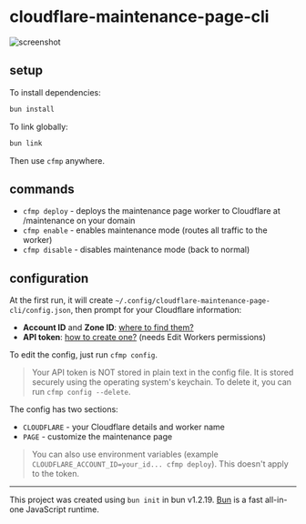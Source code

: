 # cloudflare-maintenance-page-cli

![screenshot](https://github.com/user-attachments/assets/3121c725-2ca6-49f3-8498-62296a82b84c)

## setup

To install dependencies:

```bash
bun install
```

To link globally:

```bash
bun link
```

Then use `cfmp` anywhere.

## commands

- `cfmp deploy` - deploys the maintenance page worker to Cloudflare at /maintenance on your domain
- `cfmp enable` - enables maintenance mode (routes all traffic to the worker)
- `cfmp disable` - disables maintenance mode (back to normal)

## configuration

At the first run, it will create `~/.config/cloudflare-maintenance-page-cli/config.json`, then prompt for your Cloudflare information:

- **Account ID** and **Zone ID**: [where to find them?](https://developers.cloudflare.com/fundamentals/account/find-account-and-zone-ids/)
- **API token**: [how to create one?](https://developers.cloudflare.com/fundamentals/api/get-started/create-token/) (needs Edit Workers permissions)

To edit the config, just run `cfmp config`.

> Your API token is NOT stored in plain text in the config file. It is stored securely using the operating system's keychain. To delete it, you can run `cfmp config --delete`.

The config has two sections:

- `CLOUDFLARE` - your Cloudflare details and worker name
- `PAGE` - customize the maintenance page

> You can also use environment variables (example `CLOUDFLARE_ACCOUNT_ID=your_id... cfmp deploy`). This doesn't apply to the token.

---

This project was created using `bun init` in bun v1.2.19. [Bun](https://bun.com) is a fast all-in-one JavaScript runtime.
